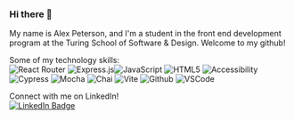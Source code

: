 ### Hi there 👋

My name is Alex Peterson, and I'm a student in the front end development program at the Turing School of Software & Design. Welcome to my github!

Some of my technology skills:\
![React Router](https://img.shields.io/badge/-React_Router-05122A?style=flat&logo=reactrouter) ![Express.js](https://img.shields.io/badge/-Express.js-05122A?style=flat&logo=express)![JavaScript](https://img.shields.io/badge/-JavaScript-05122A?style=flat&logo=javascript) ![HTML5](https://img.shields.io/badge/-HTML5-05122A?style=flat&logo=html5) 
 ![Accessibility](https://img.shields.io/badge/-a11y-05122A?style=flat&logo=a11y)\
![Cypress](https://img.shields.io/badge/-Cypress-05122A?style=flat&logo=cypress) ![Mocha](https://img.shields.io/badge/-Mocha-05122A?style=flat&logo=mocha)
![Chai](https://img.shields.io/badge/-Chai-05122A?style=flat&logo=chai)  ![Vite](https://img.shields.io/badge/-Vite-05122A?style=flat&logo=vite) ![Github](https://img.shields.io/badge/-GitHub-05122A?style=flat&logo=github) ![VSCode](https://img.shields.io/badge/-VS_Code-05122A?style=flat&logo=visualstudio)

Connect with me on LinkedIn!\
[![LinkedIn Badge](https://img.shields.io/badge/-@apete12-blue?style=flat&logo=Linkedin&logoColor=white)](https://www.linkedin.com/in/alexandra-peterson-245b65145/)

  
